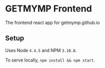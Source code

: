 # GETMYMP Frontend

The frontend react app for getmymp.github.io

## Setup

Uses Node `4.4.5` and NPM `3.10.8`.

To serve locally, `npm install && npm start`.